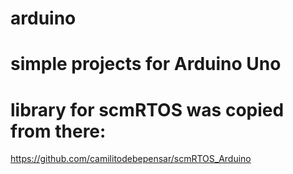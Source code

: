 # arduino

# simple projects for Arduino Uno

# library for scmRTOS was copied from there: 
https://github.com/camilitodebepensar/scmRTOS_Arduino
